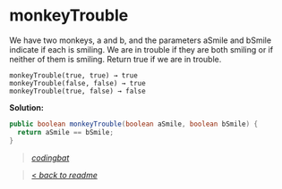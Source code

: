 # monkeyTrouble

We have two monkeys, a and b, and the parameters aSmile and bSmile indicate if each is smiling. We are in trouble if they are both smiling or if neither of them is smiling. Return true if we are in trouble.

```
monkeyTrouble(true, true) → true
monkeyTrouble(false, false) → true
monkeyTrouble(true, false) → false

```

**Solution:**

```java
public boolean monkeyTrouble(boolean aSmile, boolean bSmile) {
  return aSmile == bSmile;
}
```

> _[codingbat](http://codingbat.com/prob/p181646)_

> [< _back to readme_](/README.md)